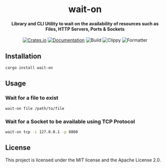 <div>
  <h1 align="center">wait-on</h1>
  <h4 align="center">
    Library and CLI Utility to wait on the availability of resources such as Files, HTTP Servers, Ports & Sockets
  </h4>
</div>

<div align="center">

  [![Crates.io](https://img.shields.io/crates/v/wait-on.svg)](https://crates.io/crates/wait-on)
  [![Documentation](https://docs.rs/wait-on/badge.svg)](https://docs.rs/wait-on)
  ![Build](https://github.com/EstebanBorai/wait-on/workflows/build/badge.svg)
  ![Clippy](https://github.com/EstebanBorai/wait-on/workflows/clippy/badge.svg)
  ![Formatter](https://github.com/EstebanBorai/wait-on/workflows/fmt/badge.svg)

</div>

## Installation

```bash
cargo install wait-on
```

## Usage

### Wait for a file to exist

```bash
wait-on file /path/to/file
```

### Wait for a Socket to be available using TCP Protocol

```bash
wait-on tcp -i 127.0.0.1 -p 8080
```

## License

This project is licensed under the MIT license and the Apache License 2.0.

